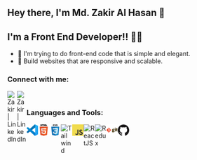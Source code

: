 ## Hey there, I'm Md. Zakir Al Hasan 👋

## I'm a Front End Developer!! 👩‍💻

- 🚀 I'm trying to do front-end code that is simple and elegant.
- 🚀 Build websites that are responsive and scalable.

### Connect with me:

[<img align="left" alt="Zakir | LinkedIn" width="22px" src="https://cdn.jsdelivr.net/npm/simple-icons@v3/icons/linkedin.svg" />][linkedin]
[<img align="left" alt="Zakir | LinkedIn" width="22px" src="https://e7.pngegg.com/pngimages/538/838/png-clipart-web-development-world-wide-web-web-design-logo.png" />][portfolio]

<br />

### Languages and Tools:

<img align="left" alt="Visual Studio Code" width="26px" src="https://raw.githubusercontent.com/github/explore/80688e429a7d4ef2fca1e82350fe8e3517d3494d/topics/visual-studio-code/visual-studio-code.png" />
<img align="left" alt="HTML5" width="26px" src="https://raw.githubusercontent.com/github/explore/80688e429a7d4ef2fca1e82350fe8e3517d3494d/topics/html/html.png" />
<img align="left" alt="CSS3" width="26px" src="https://raw.githubusercontent.com/github/explore/80688e429a7d4ef2fca1e82350fe8e3517d3494d/topics/css/css.png" />
<img align="left" alt="Tailwind" width="26px" src="https://uxwing.com/wp-content/themes/uxwing/download/brands-and-social-media/tailwind-css-icon.png" />
<img align="left" alt="JavaScript" width="26px" src="https://raw.githubusercontent.com/github/explore/80688e429a7d4ef2fca1e82350fe8e3517d3494d/topics/javascript/javascript.png" />
<img align="left" alt="ReactJS" width="26px" src="https://www.pinclipart.com/picdir/middle/537-5374089_react-js-logo-clipart.png" />
<img align="left" alt="Redux" width="26px" src="https://cdn.iconscout.com/icon/free/png-256/free-redux-3629018-3030243.png?f=webp" />
<img align="left" alt="Git" width="26px" src="https://raw.githubusercontent.com/github/explore/80688e429a7d4ef2fca1e82350fe8e3517d3494d/topics/git/git.png" />
<img align="left" alt="GitHub" width="26px" src="https://raw.githubusercontent.com/github/explore/78df643247d429f6cc873026c0622819ad797942/topics/github/github.png" />
<br />
<br />

[linkedin]: https://linkedin.com/in/zakiralhasan
[portfolio]: https://zakiralhasan.netlify.app/
